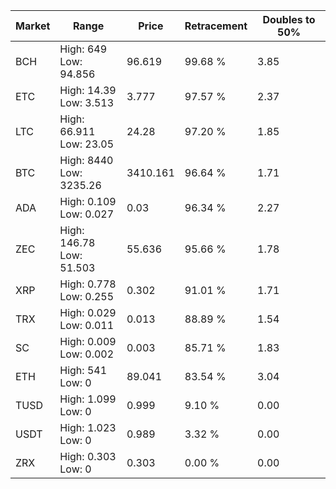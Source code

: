 | Market | Range | Price| Retracement | Doubles to 50% |
| --- | --- | --- | --- | --- |
| BCH | High: 649<br />Low: 94.856 | 96.619 | 99.68 % | 3.85 |
| ETC | High: 14.39<br />Low: 3.513 | 3.777 | 97.57 % | 2.37 |
| LTC | High: 66.911<br />Low: 23.05 | 24.28 | 97.20 % | 1.85 |
| BTC | High: 8440<br />Low: 3235.26 | 3410.161 | 96.64 % | 1.71 |
| ADA | High: 0.109<br />Low: 0.027 | 0.03 | 96.34 % | 2.27 |
| ZEC | High: 146.78<br />Low: 51.503 | 55.636 | 95.66 % | 1.78 |
| XRP | High: 0.778<br />Low: 0.255 | 0.302 | 91.01 % | 1.71 |
| TRX | High: 0.029<br />Low: 0.011 | 0.013 | 88.89 % | 1.54 |
| SC | High: 0.009<br />Low: 0.002 | 0.003 | 85.71 % | 1.83 |
| ETH | High: 541<br />Low: 0 | 89.041 | 83.54 % | 3.04 |
| TUSD | High: 1.099<br />Low: 0 | 0.999 | 9.10 % | 0.00 |
| USDT | High: 1.023<br />Low: 0 | 0.989 | 3.32 % | 0.00 |
| ZRX | High: 0.303<br />Low: 0 | 0.303 | 0.00 % | 0.00 |
